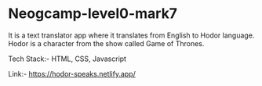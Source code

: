 # Neogcamp-level0-mark7

It is a text translator app where it translates from English to Hodor language. Hodor is a character from the show called Game of Thrones.

Tech Stack:- HTML, CSS, Javascript

Link:- https://hodor-speaks.netlify.app/
